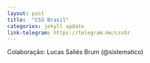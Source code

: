 ```yaml
---
layout: post
title:  "CSS Brasil"
categories: jekyll update
link-telegram: https://telegram.me/cssbr
---
```

Colaboração: Lucas Saliés Brum (@sistematico)
